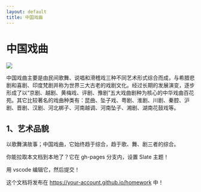 ```yaml
---
layout: default
title: 中国戏曲
---
```


# 中国戏曲

![](https://github.com/lanruoshengchunxia/swi-homework/blob/gh-pages/戏剧·1.jpg)

中国戏曲主要是由民间歌舞、说唱和滑稽戏三种不同艺术形式综合而成，与希腊悲剧和喜剧、印度梵剧并称为世界三大古老的戏剧文化。经过长期的发展演变，逐步形成了以“京剧、越剧、黄梅戏、评剧、豫剧”五大戏曲剧种为核心的中华戏曲百花苑。其它比较著名的戏曲种类有：昆曲、坠子戏、粤剧、淮剧、川剧、秦腔、沪剧、晋剧、汉剧、河北梆子、河南越调、河南坠子、湘剧、湖南花鼓戏等。

## 1、艺术品貌

以歌舞演故事；中国戏曲，它始终趋于综合，趋于歌、舞、剧三者的综合。

你能拉取本文档到本地了？它在 gh-pages 分支内，设置 Slate 主题！

用 vscode 编辑它，然后提交！

这个文档将发布在 https://your-account.github.io/homework 中！